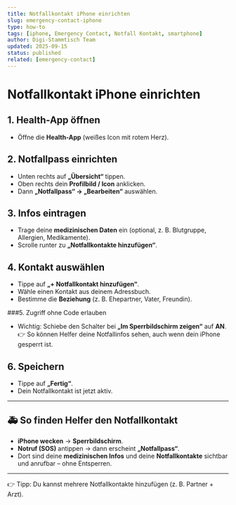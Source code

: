 ```yaml
---
title: Notfallkontakt iPhone einrichten
slug: emergency-contact-iphone
type: how-to
tags: [iphone, Emergency Contact, Notfall Kontakt, smartphone]
author: Digi-Stammtisch Team
updated: 2025-09-15
status: published
related: [emergency-contact]
---
```


# Notfallkontakt iPhone einrichten

## 1. Health-App öffnen

* Öffne die **Health-App** (weißes Icon mit rotem Herz).

## 2. Notfallpass einrichten

* Unten rechts auf **„Übersicht“** tippen.
* Oben rechts dein **Profilbild / Icon** anklicken.
* Dann **„Notfallpass“ → „Bearbeiten“** auswählen.

## 3. Infos eintragen

* Trage deine **medizinischen Daten** ein (optional, z. B. Blutgruppe, Allergien, Medikamente).
* Scrolle runter zu **„Notfallkontakte hinzufügen“**.

## 4. Kontakt auswählen

* Tippe auf **„+ Notfallkontakt hinzufügen“**.
* Wähle einen Kontakt aus deinem Adressbuch.
* Bestimme die **Beziehung** (z. B. Ehepartner, Vater, Freundin).

###5. Zugriff ohne Code erlauben

* Wichtig: Schiebe den Schalter bei **„Im Sperrbildschirm zeigen“** auf **AN**.
  👉 So können Helfer deine Notfallinfos sehen, auch wenn dein iPhone gesperrt ist.

## 6. Speichern

* Tippe auf **„Fertig“**.
* Dein Notfallkontakt ist jetzt aktiv.

---

## 🚑 So finden Helfer den Notfallkontakt

* **iPhone wecken** → **Sperrbildschirm**.
* **Notruf (SOS)** antippen → dann erscheint **„Notfallpass“**.
* Dort sind deine **medizinischen Infos** und deine **Notfallkontakte** sichtbar und anrufbar – ohne Entsperren.

---

👉 Tipp: Du kannst mehrere Notfallkontakte hinzufügen (z. B. Partner + Arzt).


